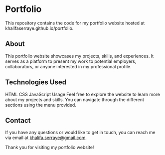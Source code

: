 
# Portfolio
This repository contains the code for my portfolio website hosted at khalifaserraye.github.io/portfolio.

## About
This portfolio website showcases my projects, skills, and experiences. It serves as a platform to present my work to potential employers, collaborators, or anyone interested in my professional profile.

## Technologies Used
HTML
CSS
JavaScript
Usage
Feel free to explore the website to learn more about my projects and skills. You can navigate through the different sections using the menu provided. 

## Contact
If you have any questions or would like to get in touch, you can reach me via email at khalifa.serraye@gmail.com.

Thank you for visiting my portfolio website!
